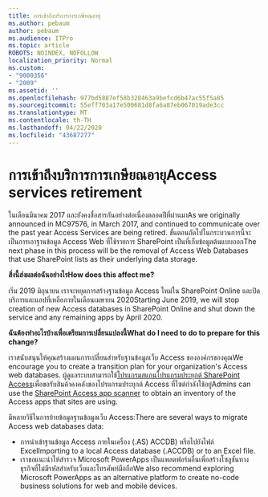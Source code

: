 ```yaml
---
title: การเข้าถึงบริการการเกษียณอายุ
ms.author: pebaum
author: pebaum
ms.audience: ITPro
ms.topic: article
ROBOTS: NOINDEX, NOFOLLOW
localization_priority: Normal
ms.custom:
- "9000356"
- "2009"
ms.assetid: ''
ms.openlocfilehash: 977bd5887ef58b328463a9befcd6b47ac55f5a85
ms.sourcegitcommit: 55eff703a17e500681d8fa6a87eb067019ade3cc
ms.translationtype: MT
ms.contentlocale: th-TH
ms.lasthandoff: 04/22/2020
ms.locfileid: "43687277"
---
```

# <a name="access-services-retirement"></a><span data-ttu-id="098c7-102">การเข้าถึงบริการการเกษียณอายุ</span><span class="sxs-lookup"><span data-stu-id="098c7-102">Access services retirement</span></span>

<span data-ttu-id="098c7-103">ในเดือนมีนาคม 2017 และยังคงสื่อสารกันอย่างต่อเนื่องตลอดปีที่ผ่านมา</span><span class="sxs-lookup"><span data-stu-id="098c7-103">As we originally announced in MC97576, in March 2017, and continued to communicate over the past year Access Services are being retired.</span></span> <span data-ttu-id="098c7-104">ขั้นตอนถัดไปในกระบวนการนี้จะเป็นการเอาฐานข้อมูล Access Web ที่ใช้รายการ SharePoint เป็นที่เก็บข้อมูลต้นแบบออก</span><span class="sxs-lookup"><span data-stu-id="098c7-104">The next phase in this process will be the removal of Access Web Databases that use SharePoint lists as their underlying data storage.</span></span>

<span data-ttu-id="098c7-105">**สิ่งนี้ส่งผลต่อฉันอย่างไร**</span><span class="sxs-lookup"><span data-stu-id="098c7-105">**How does this affect me?**</span></span>

<span data-ttu-id="098c7-106">เริ่ม 2019 มิถุนายน เราจะหยุดการสร้างฐานข้อมูล Access ใหม่ใน SharePoint Online และปิดบริการและแอปที่เหลือภายในเดือนเมษายน 2020</span><span class="sxs-lookup"><span data-stu-id="098c7-106">Starting June 2019, we will stop creation of new Access databases in SharePoint Online and shut down the service and any remaining apps by April 2020.</span></span>

<span data-ttu-id="098c7-107">**ฉันต้องทําอะไรบ้างเพื่อเตรียมการเปลี่ยนแปลงนี้**</span><span class="sxs-lookup"><span data-stu-id="098c7-107">**What do I need to do to prepare for this change?**</span></span>

<span data-ttu-id="098c7-108">เราสนับสนุนให้คุณสร้างแผนการเปลี่ยนสําหรับฐานข้อมูลเว็บ Access ขององค์กรของคุณ</span><span class="sxs-lookup"><span data-stu-id="098c7-108">We encourage you to create a transition plan for your organization's Access web databases.</span></span> <span data-ttu-id="098c7-109">ผู้ดูแลระบบสามารถใช้[โปรแกรมสแกนโปรแกรมประยุกต์ SharePoint Access](https://github.com/SharePoint/PnP-Tools/tree/master/Solutions/SharePoint.AccessApp.Scanner)เพื่อขอรับสินค้าคงคลังของโปรแกรมประยุกต์ Access ที่ไซต์กําลังใช้อยู่</span><span class="sxs-lookup"><span data-stu-id="098c7-109">Admins can use the [SharePoint Access app scanner](https://github.com/SharePoint/PnP-Tools/tree/master/Solutions/SharePoint.AccessApp.Scanner) to obtain an inventory of the Access apps that sites are using.</span></span>

<span data-ttu-id="098c7-110">มีหลายวิธีในการย้ายข้อมูลฐานข้อมูลเว็บ Access:</span><span class="sxs-lookup"><span data-stu-id="098c7-110">There are several ways to migrate Access web databases data:</span></span>

- <span data-ttu-id="098c7-111">การนําเข้าฐานข้อมูล Access ภายในเครื่อง (.AS) ACCDB) หรือไปยังไฟล์ Excel</span><span class="sxs-lookup"><span data-stu-id="098c7-111">Importing to a local Access database (.ACCDB) or to an Excel file.</span></span>
- <span data-ttu-id="098c7-112">เราขอแนะนําให้สํารวจ Microsoft PowerApps เป็นแพลตฟอร์มอื่นเพื่อสร้างโซลูชันทางธุรกิจที่ไม่มีรหัสสําหรับเว็บและโทรศัพท์มือถือ</span><span class="sxs-lookup"><span data-stu-id="098c7-112">We also recommend exploring Microsoft PowerApps as an alternative platform to create no-code business solutions for web and mobile devices.</span></span>